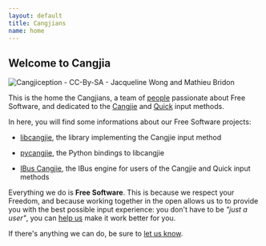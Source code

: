 ```yaml
---
layout: default
title: Cangjians
name: home
---
```


## Welcome to Cangjia

<img src="{{ site.url }}/images/cangjie-without-codes.png"
     alt="Cangjiception - CC-By-SA - Jacqueline Wong and Mathieu Bridon"
     title="Cangjiception - CC-By-SA - Jacqueline Wong and Mathieu Bridon"
     id="cangjie_home" />

This is the home the Cangjians, a team of [people](people.html) passionate
about Free Software, and dedicated to the
[Cangjie](https://en.wikipedia.org/wiki/Cangjie_input_method) and
[Quick](https://en.wikipedia.org/wiki/Simplified_Cangjie) input methods.

In here, you will find some informations about our Free Software projects:

* [libcangjie](/projects/libcangjie/), the library implementing the
  Cangjie input method

* [pycangjie](/projects/pycangjie/), the Python bindings to libcangjie

* [IBus Cangjie](/projects/ibus-cangjie/), the IBus engine for users of the
  Cangjie and Quick input methods

Everything we do is **Free Software**. This is because we respect your
Freedom, and because working together in the open allows us to to provide you
with the best possible input experience: you don't have to be *"just a user"*,
you can [help us](contribute.html) make it work better for you.

If there's anything we can do, be sure to [let us know](contact.html).

